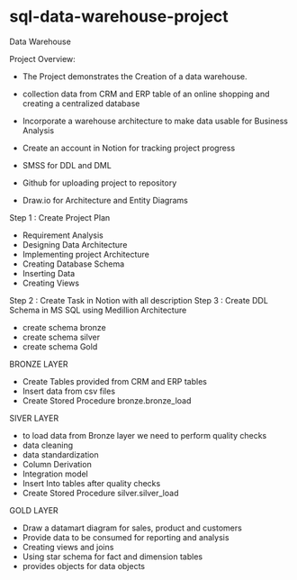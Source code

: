 # sql-data-warehouse-project

Data Warehouse 

Project Overview: 
- The Project demonstrates the Creation of a data warehouse.
- collection data from CRM and ERP table of an online shopping and creating a centralized database
- Incorporate a warehouse architecture to make data usable for Business Analysis

- Create an account in Notion for tracking project progress
- SMSS for DDL and DML
- Github for uploading project to repository
- Draw.io for Architecture and Entity Diagrams

Step 1 : Create Project Plan
- Requirement Analysis
- Designing Data Architecture
- Implementing project Architecture
- Creating Database Schema
- Inserting Data
- Creating Views

Step 2 : Create Task in Notion with all description
Step 3 : Create DDL Schema in MS SQL using Medillion Architecture
- create schema bronze
- create schema silver 
- create schema Gold

BRONZE LAYER
- Create Tables provided from CRM and ERP tables
- Insert data from csv files
- Create Stored Procedure bronze.bronze_load

SIVER LAYER
- to load data from Bronze layer we need to perform quality checks
- data cleaning 
- data standardization
- Column Derivation
- Integration model
- Insert Into tables after quality checks
- Create Stored Procedure silver.silver_load

GOLD LAYER
- Draw a datamart diagram for sales, product and customers
- Provide data to be consumed for reporting and analysis
- Creating views and joins
- Using star schema for fact and dimension tables
- provides objects for data objects
